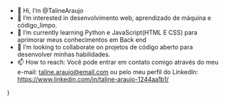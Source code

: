 - 👋 Hi, I’m @TalineAraujo
- 👀 I’m interested in desenvolvimento web, aprendizado de máquina e código_limpo.
- 🌱 I’m currently learning Python e JavaScript(HTML E CSS) para aprimorar meus conhecimentos em Back end 
- 💞️ I’m looking to collaborate on projetos de código aberto para desenvolver minhas habilidades.
- 📫 How to reach: Você pode entrar em contato comigo através do meu e-mail: taline.araujo@email.com ou pelo meu perfil do LinkedIn: https://www.linkedin.com/in/taline-araujo-1244aa1b1/

<!---
TalineAraujo/TalineAraujo is a ✨ special ✨ repository because its `README.md` (this file) appears on your GitHub profile.
You can click the Preview link to take a look at your changes.
--->
)

